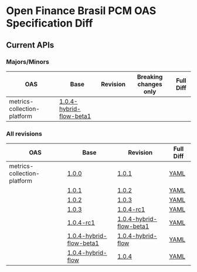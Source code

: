 ﻿# Open Finance Brasil PCM OAS Specification Diff

## Current APIs

### Majors/Minors

| OAS | Base | Revision | Breaking changes only | Full Diff |
| --- | --- | --- | --- | --- |
| metrics-collection-platform | [1.0.4-hybrid-flow-beta1](swagger-apis/metrics-collection-platform/1.0.4-hybrid-flow-beta1.yml) |  |  |  |

### All revisions

| OAS | Base | Revision | Full Diff |
| --- | --- | --- | --- |
| metrics-collection-platform | [1.0.0](swagger-apis/metrics-collection-platform/1.0.0.yml) | [1.0.1](swagger-apis/metrics-collection-platform/1.0.1.yml) | [YAML](diffs/metrics-collection-platform/1.0.0_1.0.1.yml) |
|  | [1.0.1](swagger-apis/metrics-collection-platform/1.0.1.yml) | [1.0.2](swagger-apis/metrics-collection-platform/1.0.2.yml) | [YAML](diffs/metrics-collection-platform/1.0.1_1.0.2.yml) |
|  | [1.0.2](swagger-apis/metrics-collection-platform/1.0.2.yml) | [1.0.3](swagger-apis/metrics-collection-platform/1.0.3.yml) | [YAML](diffs/metrics-collection-platform/1.0.2_1.0.3.yml) |
|  | [1.0.3](swagger-apis/metrics-collection-platform/1.0.3.yml) | [1.0.4-rc1](swagger-apis/metrics-collection-platform/1.0.4-rc1.yml) | [YAML](diffs/metrics-collection-platform/1.0.3_1.0.4-rc1.yml) |
|  | [1.0.4-rc1](swagger-apis/metrics-collection-platform/1.0.4-rc1.yml) | [1.0.4-hybrid-flow-beta1](swagger-apis/metrics-collection-platform/1.0.4-hybrid-flow-beta1.yml) | [YAML](diffs/metrics-collection-platform/1.0.4-rc1_1.0.4-hybrid-flow-beta1.yml) |
|  | [1.0.4-hybrid-flow-beta1](swagger-apis/metrics-collection-platform/1.0.4-hybrid-flow-beta1.yml) | [1.0.4-hybrid-flow](swagger-apis/metrics-collection-platform/1.0.4-hybrid-flow.yml) | [YAML](diffs/metrics-collection-platform/1.0.4-hybrid-flow-beta1_1.0.4-hybrid-flow.yml) |
|  | [1.0.4-hybrid-flow](swagger-apis/metrics-collection-platform/1.0.4-hybrid-flow.yml) | [1.0.4](swagger-apis/metrics-collection-platform/1.0.4.yml) | [YAML](diffs/metrics-collection-platform/1.0.4-hybrid-flow_1.0.4.yml) |
